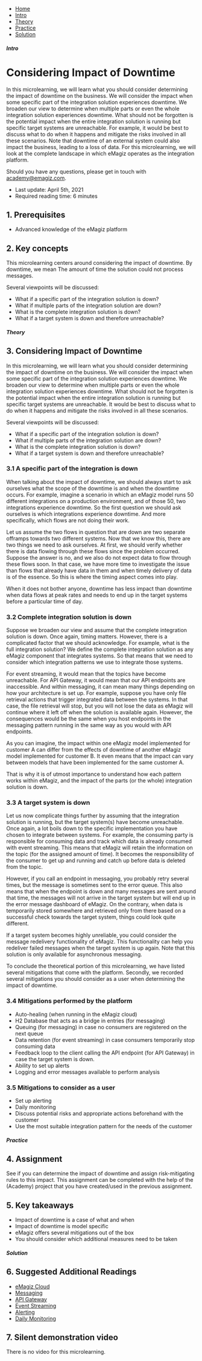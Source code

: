 <div class="ez-academy">
    <div class="ez-academy__body">
        <main class="micro-learning">
        <ul class="doc-nav">
            <li class="doc-nav__item"><a href="../../docs/microlearning/advanced-risk-management-index" class="doc-nav__link">Home</a></li>
            <li class="doc-nav__item"><a href="#intro" class="doc-nav__link">Intro</a></li>
            <li class="doc-nav__item"><a href="#theory" class="doc-nav__link">Theory</a></li>
            <li class="doc-nav__item"><a href="#practice" class="doc-nav__link">Practice</a></li>
            <li class="doc-nav__item"><a href="#solution" class="doc-nav__link">Solution</a></li>
        </ul>

<div class="doc">

##### Intro

# Considering Impact of Downtime

In this microlearning, we will learn what you should consider determining the impact of downtime on the business. We will consider the impact when some specific part of the integration solution experiences downtime. We broaden our view to determine when multiple parts or even the whole integration solution experiences downtime. What should not be forgotten is the potential impact when the entire integration solution is running but specific target systems are unreachable. For example, it would be best to discuss what to do when it happens and mitigate the risks involved in all these scenarios. Note that downtime of an external system could also impact the business, leading to a loss of data. For this microlearning, we will look at the complete landscape in which eMagiz operates as the integration platform.

Should you have any questions, please get in touch with academy@emagiz.com.

- Last update: April 5th, 2021
- Required reading time: 6 minutes

## 1. Prerequisites
- Advanced knowledge of the eMagiz platform

## 2. Key concepts
This microlearning centers around considering the impact of downtime.
By downtime, we mean The amount of time the solution could not process messages.

Several viewpoints will be discussed:
- What if a specific part of the integration solution is down?
- What if multiple parts of the integration solution are down?
- What is the complete integration solution is down?
- What if a target system is down and therefore unreachable?

##### Theory

## 3. Considering Impact of Downtime

In this microlearning, we will learn what you should consider determining the impact of downtime on the business. We will consider the impact when some specific part of the integration solution experiences downtime. We broaden our view to determine when multiple parts or even the whole integration solution experiences downtime. What should not be forgotten is the potential impact when the entire integration solution is running but specific target systems are unreachable. It would be best to discuss what to do when it happens and mitigate the risks involved in all these scenarios.

Several viewpoints will be discussed:
- What if a specific part of the integration solution is down?
- What if multiple parts of the integration solution are down?
- What is the complete integration solution is down?
- What if a target system is down and therefore unreachable?

### 3.1 A specific part of the integration is down

When talking about the impact of downtime, we should always start to ask ourselves what the scope of the downtime is and when the downtime occurs. For example, imagine a scenario in which an eMagiz model runs 50 different integrations on a production environment, and of those 50, two integrations experience downtime. So the first question we should ask ourselves is which integrations experience downtime. And more specifically, which flows are not doing their work.

Let us assume the two flows in question that are down are two separate offramps towards two different systems. Now that we know this, there are two things we need to ask ourselves. At first, we should verify whether there is data flowing through these flows since the problem occurred. Suppose the answer is no, and we also do not expect data to flow through these flows soon. In that case, we have more time to investigate the issue than flows that already have data in them and when timely delivery of data is of the essence. So this is where the timing aspect comes into play.

When it does not bother anyone, downtime has less impact than downtime when data flows at peak rates and needs to end up in the target systems before a particular time of day.

### 3.2 Complete integration solution is down

Suppose we broaden our view and assume that the complete integration solution is down. Once again, timing matters. However, there is a complicated factor that we should acknowledge. For example, what is the full integration solution? We define the complete integration solution as any eMagiz component that integrates systems. So that means that we need to consider which integration patterns we use to integrate those systems. 

For event streaming, it would mean that the topics have become unreachable. For API Gateway, it would mean that our API endpoints are inaccessible. And within messaging, it can mean many things depending on how your architecture is set up. For example, suppose you have only file retrieval actions that trigger integrated data between the systems. In that case, the file retrieval will stop, but you will not lose the data as eMagiz will continue where it left off when the solution is available again. However, the consequences would be the same when you host endpoints in the messaging pattern running in the same way as you would with API endpoints.

As you can imagine, the impact within one eMagiz model implemented for customer A can differ from the effects of downtime of another eMagiz model implemented for customer B. It even means that the impact can vary between models that have been implemented for the same customer A.

That is why it is of utmost importance to understand how each pattern works within eMagiz, and the impact of the parts (or the whole) integration solution is down.

### 3.3 A target system is down

Let us now complicate things further by assuming that the integration solution is running, but the target system(s) have become unreachable. Once again, a lot boils down to the specific implementation you have chosen to integrate between systems. For example, the consuming party is responsible for consuming data and track which data is already consumed with event streaming. This means that eMagiz will retain the information on the topic (for the assigned amount of time). It becomes the responsibility of the consumer to get up and running and catch up before data is deleted from the topic.

However, if you call an endpoint in messaging, you probably retry several times, but the message is sometimes sent to the error queue. This also means that when the endpoint is down and many messages are sent around that time, the messages will not arrive in the target system but will end up in the error message dashboard of eMagiz. On the contrary, when data is temporarily stored somewhere and retrieved only from there based on a successful check towards the target system, things could look quite different. 

If a target system becomes highly unreliable, you could consider the message redelivery functionality of eMagiz. This functionality can help you redeliver failed messages when the target system is up again. Note that this solution is only available for asynchronous messaging.

To conclude the theoretical portion of this microlearning, we have listed several mitigations that come with the platform. Secondly, we recorded several mitigations you should consider as a user when determining the impact of downtime.

### 3.4 Mitigations performed by the platform

- Auto-healing (when running in the eMagiz cloud)
- H2 Database that acts as a bridge in entries (for messaging)
- Queuing (for messaging) in case no consumers are registered on the next queue
- Data retention (for event streaming) in case consumers temporarily stop consuming data
- Feedback loop to the client calling the API endpoint (for API Gateway) in case the target system is down.
- Ability to set up alerts
- Logging and error messages available to perform analysis

### 3.5 Mitigations to consider as a user

- Set up alerting
- Daily monitoring
- Discuss potential risks and appropriate actions beforehand with the customer
- Use the most suitable integration pattern for the needs of the customer

##### Practice

## 4. Assignment

See if you can determine the impact of downtime and assign risk-mitigating rules to this impact. This assignment can be completed with the help of the (Academy) project that you have created/used in the previous assignment.

## 5. Key takeaways

- Impact of downtime is a case of what and when
- Impact of downtime is model specific
- eMagiz offers several mitigations out of the box
- You should consider which additional measures need to be taken

##### Solution

## 6. Suggested Additional Readings

- [eMagiz Cloud](../fundamental/fundamental-emagiz-cloud-inner-workings.md)
- [Messaging](../fundamental/fundamental-messaging-introduction.md)
- [API Gateway](../fundamental/fundamental-api-gateway-introduction.md)
- [Event Streaming](../fundamental/fundamental-event-streaming-introduction.md)
- [Alerting](crashcourse-platform-manage-alerting-in-emagiz.md)
- [Daily Monitoring](intermediate-devops-perspectives-daily-monitoring.md)

## 7. Silent demonstration video

There is no video for this microlearning.

</div>
</main>
</div>
</div>
